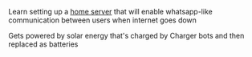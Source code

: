 
Learn setting up a [home server](https://g7o.today/posts/my_new_home_server/?ref=dailydev) that will enable whatsapp-like communication between users when internet goes down

Gets powered by solar energy that's charged by Charger bots and then replaced as batteries
